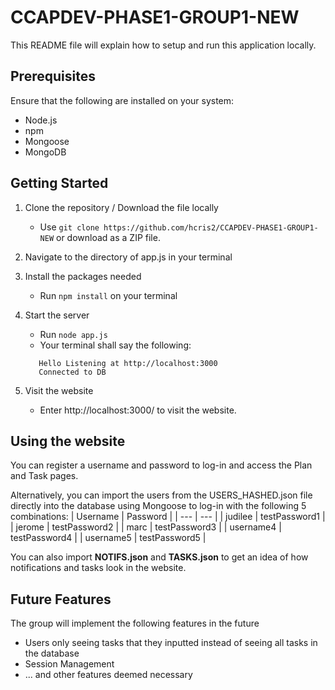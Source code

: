 # CCAPDEV-PHASE1-GROUP1-NEW
This README file will explain how to setup and run this application locally.

## Prerequisites
Ensure that the following are installed on your system:
* Node.js
* npm
* Mongoose
* MongoDB

## Getting Started
1. Clone the repository / Download the file locally
   - Use `git clone https://github.com/hcris2/CCAPDEV-PHASE1-GROUP1-NEW` or download as a ZIP file.

2. Navigate to the directory of app.js in your terminal

3. Install the packages needed
   - Run `npm install` on your terminal 

4. Start the server
   - Run `node app.js`
   - Your terminal shall say the following:
   ```
      Hello Listening at http://localhost:3000
      Connected to DB
   ```
   
5. Visit the website
   - Enter http://localhost:3000/ to visit the website.

## Using the website
You can register a username and password to log-in and access the Plan and Task pages.

Alternatively, you can import the users from the USERS_HASHED.json file directly into the database using Mongoose to log-in with the following 5 combinations:
| Username | Password |
| --- | --- |
| judilee | testPassword1 |
| jerome | testPassword2 |
| marc | testPassword3 |
| username4 | testPassword4 |
| username5 | testPassword5 |

  
You can also import **NOTIFS.json** and **TASKS.json** to get an idea of how notifications and tasks look in the website.

## Future Features
The group will implement the following features in the future
- Users only seeing tasks that they inputted instead of seeing all tasks in the database
- Session Management
- ... and other features deemed necessary
